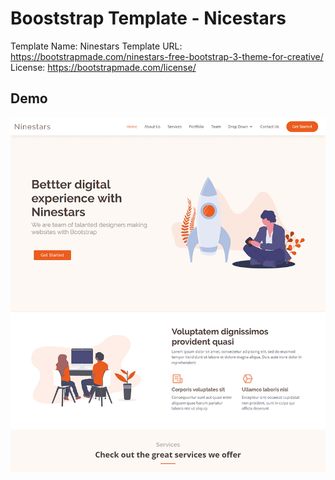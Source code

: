# Booststrap Template - Nicestars

Template Name: Ninestars
Template URL: https://bootstrapmade.com/ninestars-free-bootstrap-3-theme-for-creative/
License: https://bootstrapmade.com/license/

## Demo
![ninestars-bootstrap-template](screenshot.png)